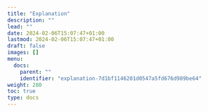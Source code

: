 ```yaml
---
title: "Explanation"
description: ""
lead: ""
date: 2024-02-06T15:07:47+01:00
lastmod: 2024-02-06T15:07:47+01:00
draft: false
images: []
menu:
  docs:
    parent: ""
    identifier: "explanation-7d1bf1146201d0547a5fd676d989be64"
weight: 280
toc: true
type: docs
---
```

